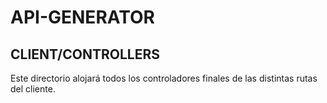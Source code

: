 # API-GENERATOR

## CLIENT/CONTROLLERS

Este directorio alojará todos los controladores finales de las distintas rutas del cliente.
